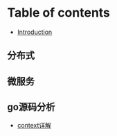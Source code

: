 # Table of contents

* [Introduction](README.md)

## 分布式

## 微服务

## go源码分析

* [context详解](go-yuan-ma-fen-xi/context-xiang-jie.md)

